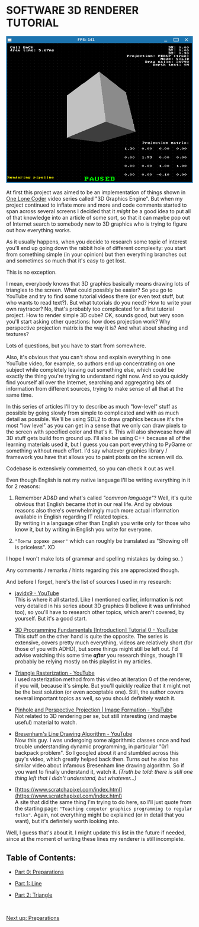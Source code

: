 # SOFTWARE 3D RENDERER TUTORIAL

![](images/index/title.png)

At first this project was aimed to be an implementation of things shown in [One Lone Coder](https://github.com/OneLoneCoder) video series called "3D Graphics Engine". But when my project continued to inflate more and more and code comments started to span across several screens I decided that it _might_ be a good idea to put all of that knowledge into an article of some sort, so that it can maybe pop out of Internet search to somebody new to 3D graphics who is trying to figure out how everything works.

As it usually happens, when you decide to research some topic of interest you'll end up going down the rabbit hole of different complexity: you start from something simple (in your opinion) but then everything branches out and sometimes so much that it's easy to get lost. 

This is no exception.

I mean, everybody knows that 3D graphics basically means drawing lots of triangles to the screen. What could possibly be easier? So you go to YouTube and try to find some tutorial videos there (or even text stuff, but who wants to read text?). But what tutorials do you need? How to write your own raytracer? No, that's probably too complicated for a first tutorial project. How to render simple 3D cube? OK, sounds good, but very soon you'll start asking other questions: how does projection work? Why perspective projection matrix is the way it is? And what about shading and textures? 

Lots of questions, but you have to start from somewhere. 

Also, it's obvious that you can't show and explain everything in one YouTube video, for example, so authors end up concentrating on one subject while completely leaving out something else, which could be exactly the thing you're trying to understand right now. And so you quickly find yourself all over the Internet, searching and aggregating bits of information from different sources, trying to make sense of all that at the same time.

In this series of articles I'll try to describe as much "low-level" stuff as possible by going slowly from simple to complicated and with as much detail as possible. We'll be using SDL2 to draw graphics because it's the most "low level" as you can get in a sense that we only can draw pixels to the screen with specified color and that's it. This will also showcase how all 3D stuff gets build from ground up. I'll also be using C++ because all of the learning materials used it, but I guess you can port everything to PyGame or something without much effort. I'd say whatever graphics library / framework you have that allows you to paint pixels on the screen will do. 

Codebase is extensively commented, so you can check it out as well.

Even though English is not my native language I'll be writing everything in it for 2 reasons:

1. Remember AD&D and what's called _"common language"_? Well, it's quite obvious that English became _that_ in our real life. And by obvious reasons also there's overwhelmingly much more actual information available in English regarding IT related topics.<br>
   By writing in a language other than English you write only for those who know it, but by writing in English you write for everyone.

2. `"Понты дороже денег"` which can roughly be translated as "Showing off is priceless". XD

I hope I won't make lots of grammar and spelling mistakes by doing so. )

Any comments / remarks / hints regarding this are appreciated though.

And before I forget, here's the list of sources I used in my research:

- [javidx9 - YouTube](https://www.youtube.com/@javidx9)<br>
  This is where it all started. Like I mentioned earlier, information is not very detailed in his series about 3D graphics (I believe it was unfinished too), so you'll have to research other topics, which aren't covered, by yourself. But it's a good start.

- [3D Programming Fundamentals \[Introduction\] Tutorial 0 - YouTube](https://www.youtube.com/watch?v=uehGqieEbus&list=PLqCJpWy5Fohe8ucwhksiv9hTF5sfid8lA)<br>
  This stuff on the other hand is quite the opposite. The series is extensive, covers pretty much everything, videos are relatively short (for those of you with ADHD), but some things might still be left out. I'd advise watching this some time ***after*** you research things, though I'll probably be relying mostly on this playlist in my articles.

- [Triangle Rasterization - YouTube](https://www.youtube.com/watch?v=k5wtuKWmV48&pp=ygUWdHJpYW5nbGUgcmFzdGVyaXphdGlvbg%3D%3D)<br>
  I used rasterization method from this video at iteration 0 of the renderer, if you will, because it's simple. But you'll quickly realize that it might not be the best solution (or even acceptable one). Still, the author covers several important topics as well, so you should definitely watch it.

- [Pinhole and Perspective Projection | Image Formation - YouTube](https://www.youtube.com/watch?v=_EhY31MSbNM)<br>
  Not related to 3D rendering per se, but still interesting (and maybe useful) material to watch.

- [Bresenham's Line Drawing Algorithm - YouTube](https://www.youtube.com/watch?v=RGB-wlatStc)<br>
  Now this guy. I was undergoing some algorithmic classes once and had trouble understanding dynamic programming, in particular "0/1 backpack problem". So I googled about it and stumbled across this guy's video, which greatly helped back then. Turns out he also has similar video about infamous Bresenham line drawing algorithm. So if you want to finally understand it, watch it. _(Truth be told: there is still one thing left that I didn't understand, but whatever...)_

- [https://www.scratchapixel.com/index.html](https://www.scratchapixel.com/index.html)<br>
  A site that did the same thing I'm trying to do here, so I'll just quote from the starting page: `"Teaching computer graphics programming to regular folks"`. Again, not everything might be explained (or in detail that you want), but it's definitely worth looking into.

Well, I guess that's about it. I might update this list in the future if needed, since at the moment of writing these lines my renderer is still incomplete.

## Table of Contents:

- [Part 0: Preparations](p0.md)

- [Part 1: Line](p1.md)

- [Part 2: Triangle](p2.md)

<br>

[ Next up: Preparations ](p0.md)
